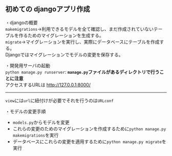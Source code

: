 初めての djangoアプリ作成
---

・djangoの概要  
`makemigrations`→利用できるモデルを全て確認し、まだ作成されていないテーブルを作るためのマイグレーションを生成する。  
`migrate`→マイグレーションを実行し、実際にデータベースにテーブルを作成する。  
Djangoではマイグレーションでモデルの変更を保存する。  

・開発用サーバの起動  
`python manage.py runserver`: **`manage.py`ファイルがあるディレクトリで行うことに注意**  
アクセスするURLは [http://127.0.0.1:8000/ ](http://127.0.0.1:8000/ )

---

`view`には`url`に紐付けが必要でそれを行うのは`URLconf`

・モデルの変更手順  
 - `models.py`からモデルを変更
 - これらの変更のためのマイグレーションを作成するために`python manage.py makemigrations`を実行
 - データベースにこれらの変更を適用するために`python manage.py migrate`を実行
